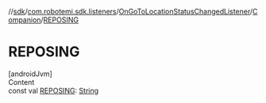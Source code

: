 //[sdk](../../../../index.md)/[com.robotemi.sdk.listeners](../../index.md)/[OnGoToLocationStatusChangedListener](../index.md)/[Companion](index.md)/[REPOSING](-r-e-p-o-s-i-n-g.md)



# REPOSING  
[androidJvm]  
Content  
const val [REPOSING](-r-e-p-o-s-i-n-g.md): [String](https://kotlinlang.org/api/latest/jvm/stdlib/kotlin/-string/index.html)  



